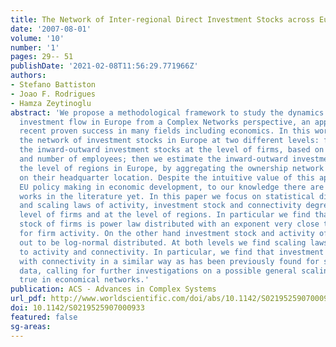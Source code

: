 ```yaml
---
title: The Network of Inter-regional Direct Investment Stocks across Europe
date: '2007-08-01'
volume: '10'
number: '1'
pages: 29-- 51
publishDate: '2021-02-08T11:56:29.771966Z'
authors:
- Stefano Battiston
- Joao F. Rodrigues
- Hamza Zeytinoglu
abstract: 'We propose a methodological framework to study the dynamics of inter-regional
  investment flow in Europe from a Complex Networks perspective, an approach with
  recent proven success in many fields including economics. In this work we study
  the network of investment stocks in Europe at two different levels: first, we compute
  the inward-outward investment stocks at the level of firms, based on ownership shares
  and number of employees; then we estimate the inward-outward investment stock at
  the level of regions in Europe, by aggregating the ownership network of firms, based
  on their headquarter location. Despite the intuitive value of this approach for
  EU policy making in economic development, to our knowledge there are no similar
  works in the literature yet. In this paper we focus on statistical distributions
  and scaling laws of activity, investment stock and connectivity degree both at the
  level of firms and at the level of regions. In particular we find that investment
  stock of firms is power law distributed with an exponent very close to the one found
  for firm activity. On the other hand investment stock and activity of regions turn
  out to be log-normal distributed. At both levels we find scaling laws relating investment
  to activity and connectivity. In particular, we find that investment stock scales
  with connectivity in a similar way as has been previously found for stock market
  data, calling for further investigations on a possible general scaling law holding
  true in economical networks.'
publication: ACS - Advances in Complex Systems
url_pdf: http://www.worldscientific.com/doi/abs/10.1142/S0219525907000933
doi: 10.1142/S0219525907000933
featured: false
sg-areas:
---
```

